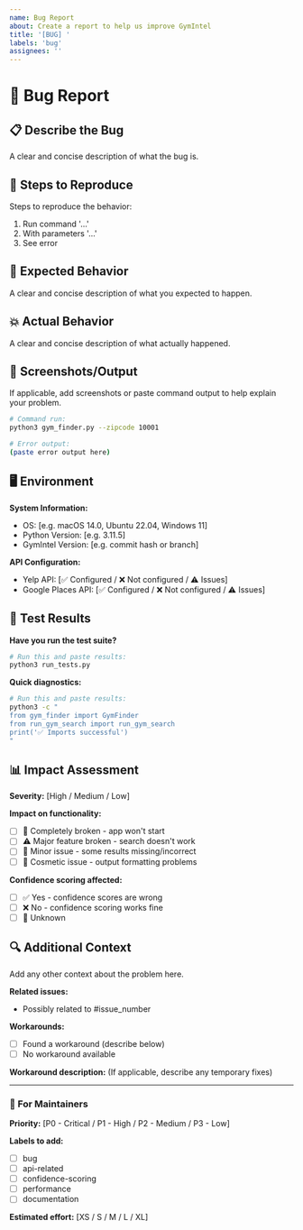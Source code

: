 ```yaml
---
name: Bug Report
about: Create a report to help us improve GymIntel
title: '[BUG] '
labels: 'bug'
assignees: ''
---
```


# 🐛 Bug Report

## 📋 Describe the Bug
A clear and concise description of what the bug is.

## 🔄 Steps to Reproduce
Steps to reproduce the behavior:
1. Run command '...'
2. With parameters '...'
3. See error

## 🎯 Expected Behavior
A clear and concise description of what you expected to happen.

## 💥 Actual Behavior
A clear and concise description of what actually happened.

## 📸 Screenshots/Output
If applicable, add screenshots or paste command output to help explain your problem.

```bash
# Command run:
python3 gym_finder.py --zipcode 10001

# Error output:
(paste error output here)
```

## 🖥️ Environment
**System Information:**
 - OS: [e.g. macOS 14.0, Ubuntu 22.04, Windows 11]
 - Python Version: [e.g. 3.11.5]
 - GymIntel Version: [e.g. commit hash or branch]

**API Configuration:**
 - Yelp API: [✅ Configured / ❌ Not configured / ⚠️ Issues]
 - Google Places API: [✅ Configured / ❌ Not configured / ⚠️ Issues]

## 🧪 Test Results
**Have you run the test suite?**
```bash
# Run this and paste results:
python3 run_tests.py
```

**Quick diagnostics:**
```bash
# Run this and paste results:
python3 -c "
from gym_finder import GymFinder
from run_gym_search import run_gym_search
print('✅ Imports successful')
"
```

## 📊 Impact Assessment
**Severity:** [High / Medium / Low]

**Impact on functionality:**
- [ ] 🚫 Completely broken - app won't start
- [ ] ⚠️ Major feature broken - search doesn't work
- [ ] 🐛 Minor issue - some results missing/incorrect
- [ ] 💄 Cosmetic issue - output formatting problems

**Confidence scoring affected:**
- [ ] ✅ Yes - confidence scores are wrong
- [ ] ❌ No - confidence scoring works fine
- [ ] 🤷 Unknown

## 🔍 Additional Context
Add any other context about the problem here.

**Related issues:**
- Possibly related to #issue_number

**Workarounds:**
- [ ] Found a workaround (describe below)
- [ ] No workaround available

**Workaround description:**
(If applicable, describe any temporary fixes)

---

### 🚀 For Maintainers

**Priority:** [P0 - Critical / P1 - High / P2 - Medium / P3 - Low]

**Labels to add:**
- [ ] bug
- [ ] api-related
- [ ] confidence-scoring
- [ ] performance
- [ ] documentation

**Estimated effort:** [XS / S / M / L / XL]